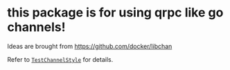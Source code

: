 # this package is for using qrpc like go channels!

Ideas are brought from https://github.com/docker/libchan

Refer to [`TestChannelStyle`](https://github.com/zhiqiangxu/qrpc/blob/master/test/qrpc_test.go#L457) for details.